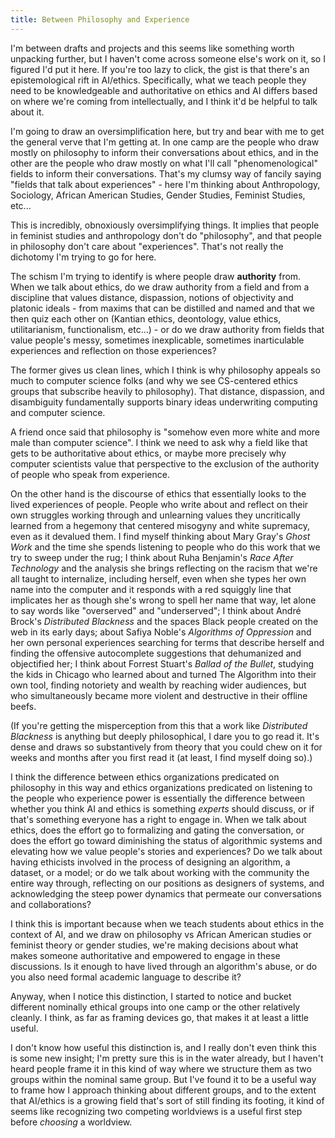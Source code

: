 ```yaml
---
title: Between Philosophy and Experience
---
```


I'm between drafts and projects and this seems like something worth unpacking further, but I haven't come across someone else's work on it, so I figured I'd put it here. If you're too lazy to click, the gist is that there's an epistemological rift in AI/ethics. Specifically, what we teach people they need to be knowledgeable and authoritative on ethics and AI differs based on where we're coming from intellectually, and I think it'd be helpful to talk about it.

I'm going to draw an oversimplification here, but try and bear with me to get the general verve that I'm getting at. In one camp are the people who draw mostly on philosophy to inform their conversations about ethics, and in the other are the people who draw mostly on what I'll call "phenomenological" fields to inform their conversations. That's my clumsy way of fancily saying "fields that talk about experiences" - here I'm thinking about Anthropology, Sociology, African American Studies, Gender Studies, Feminist Studies, etc...

This is incredibly, obnoxiously oversimplifying things. It implies that people in feminist studies and anthropology don't do "philosophy", and that people in philosophy don't care about "experiences". That's not really the dichotomy I'm trying to go for here.

The schism I'm trying to identify is where people draw **authority** from. When we talk about ethics, do we draw authority from a field and from a discipline that values distance, dispassion, notions of objectivity and platonic ideals - from maxims that can be distilled and named and that we then quiz each other on (Kantian ethics, deontology, value ethics, utilitarianism, functionalism, etc...) - or do we draw authority from fields that value people's messy, sometimes inexplicable, sometimes inarticulable experiences and reflection on those experiences?

The former gives us clean lines, which I think is why philosophy appeals so much to computer science folks (and why we see CS-centered ethics groups that subscribe heavily to philosophy). That distance, dispassion, and disambiguity fundamentally supports binary ideas underwriting computing and computer science.

A friend once said that philosophy is "somehow even more white and more male than computer science". I think we need to ask why a field like that gets to be authoritative about ethics, or maybe more precisely why computer scientists value that perspective to the exclusion of the authority of people who speak from experience.

On the other hand is the discourse of ethics that essentially looks to the lived experiences of people. People who write about and reflect on their own struggles working through and unlearning values they uncritically learned from a hegemony that centered misogyny and white supremacy, even as it devalued them.
I find myself thinking about Mary Gray's *Ghost Work* and the time she spends listening to people who do this work that we try to sweep under the rug; I think about Ruha Benjamin's *Race After Technology* and the analysis she brings reflecting on the racism that we're all taught to internalize, including herself, even when she types her own name into the computer and it responds with a red squiggly line that implicates her as though she's wrong to spell her name that way, let alone to say words like "overserved" and "underserved"; I think about André Brock's *Distributed Blackness* and the spaces Black people created on the web in its early days; about Safiya Noble's *Algorithms of Oppression* and her own personal experiences searching for terms that describe herself and finding the offensive autocomplete suggestions that dehumanized and objectified her; I think about Forrest Stuart's *Ballad of the Bullet*, studying the kids in Chicago who learned about and turned The Algorithm into their own tool, finding notoriety and wealth by reaching wider audiences, but who simultaneously became more violent and destructive in their offline beefs.

(If you're getting the misperception from this that a work like *Distributed Blackness* is anything but deeply philosophical, I dare you to go read it. It's dense and draws so substantively from theory that you could chew on it for weeks and months after you first read it (at least, I find myself doing so).)

I think the difference between ethics organizations predicated on philosophy in this way and ethics organizations predicated on listening to the people who experience power is essentially the difference between whether you think AI and ethics is something *experts* should discuss, or if that's something everyone has a right to engage in. When we talk about ethics, does the effort go to formalizing and gating the conversation, or does the effort go toward diminishing the status of algorithmic systems and elevating how we value people's stories and experiences?
Do we talk about having ethicists involved in the process of designing an algorithm, a dataset, or a model; or do we talk about working with the community the entire way through, reflecting on our positions as designers of systems, and acknowledging the steep power dynamics that permeate our conversations and collaborations?

I think this is important because when we teach students about ethics in the context of AI, and we draw on philosophy vs African American studies or feminist theory or gender studies, we're making decisions about what makes someone authoritative and empowered to engage in these discussions. Is it enough to have lived through an algorithm's abuse, or do you also need formal academic language to describe it?

Anyway, when I notice this distinction, I started to notice and bucket different nominally ethical groups into one camp or the other relatively cleanly. I think, as far as framing devices go, that makes it at least a little useful.

I don't know how useful this distinction is, and I really don't even think this is some new insight; I'm pretty sure this is in the water already, but I haven't heard people frame it in this kind of way where we structure them as two groups within the nominal same group. But I've found it to be a useful way to frame how I approach thinking about different groups, and to the extent that AI/ethics is a growing field that's sort of still finding its footing, it kind of seems like recognizing two competing worldviews is a useful first step before *choosing* a worldview.